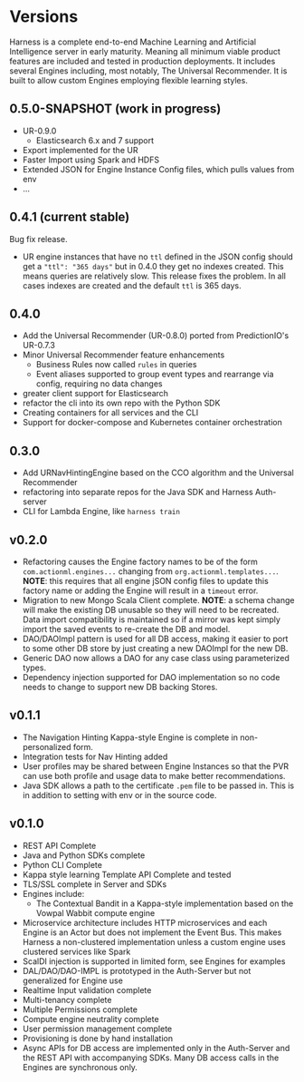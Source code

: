# Versions

Harness is a complete end-to-end Machine Learning and Artificial Intelligence server in early maturity. Meaning all minimum viable product features are included and tested in production deployments. It includes several Engines including, most notably, The Universal Recommender. It is built to allow custom Engines employing flexible learning styles.

## 0.5.0-SNAPSHOT (work in progress)

 - UR-0.9.0
     - Elasticsearch 6.x and 7 support
 - Export implemented for the UR
 - Faster Import using Spark and HDFS
 - Extended JSON for Engine Instance Config files, which pulls values from env
 - ...

## 0.4.1 (current stable)

Bug fix release.

 - UR engine instances that have no `ttl` defined in the JSON config should get a `"ttl": "365 days"` but in 0.4.0 they get no indexes created. This means queries are relatively slow. This release fixes the problem. In all cases indexes are created and the default `ttl` is 365 days.
 
## 0.4.0

- Add the Universal Recommender (UR-0.8.0) ported from PredictionIO's UR-0.7.3
- Minor Universal Recommender feature enhancements
    - Business Rules now called `rules` in queries
    - Event aliases supported to group event types and rearrange via config, requiring no data changes
- greater client support for Elasticsearch 
- refactor the cli into its own repo with the Python SDK
- Creating containers for all services and the CLI
- Support for docker-compose and Kubernetes container orchestration

## 0.3.0

 - Add URNavHintingEngine based on the CCO algorithm and the Universal Recommender
 - refactoring into separate repos for the Java SDK and Harness Auth-server
 - CLI for Lambda Engine, like `harness train`

## v0.2.0

 - Refactoring causes the Engine factory names to be of the form `com.actionml.engines...` changing from `org.actionml.templates...`. **NOTE**: this requires that all engine jSON config files to update this factory name or adding the Engine will result in a `timeout` error.
 - Migration to new Mongo Scala Client complete. **NOTE**: a schema change will make the existing DB unusable so they will need to be recreated. Data import compatibility is maintained so if a mirror was kept simply import the saved events to re-create the DB and model.
 - DAO/DAOImpl pattern is used for all DB access, making it easier to port to some other DB store by just creating a new DAOImpl for the new DB.
 - Generic DAO now allows a DAO for any case class using parameterized types.
 - Dependency injection supported for DAO implementation so no code needs to change to support new DB backing Stores.

## v0.1.1

 - The Navigation Hinting Kappa-style Engine is complete in non-personalized form.
 - Integration tests for Nav Hinting added
 - User profiles may be shared between Engine Instances so that the PVR can use both profile and usage data to make better recommendations.
 - Java SDK allows a path to the certificate `.pem` file to be passed in. This is in addition to setting with env or in the source code.

## v0.1.0

 - REST API Complete
 - Java and Python SDKs complete
 - Python CLI Complete
 - Kappa style learning Template API Complete and tested
 - TLS/SSL complete in Server and SDKs
 - Engines include:
    - The Contextual Bandit in a Kappa-style implementation based on the Vowpal Wabbit compute engine
 - Microservice architecture includes HTTP microservices and each Engine is an Actor but does not implement the Event Bus. This makes Harness a non-clustered implementation unless a custom engine uses clustered services like Spark
 - ScalDI injection is supported in limited form, see Engines for examples
 - DAL/DAO/DAO-IMPL is prototyped in the Auth-Server but not generalized for Engine use
 - Realtime Input validation complete
 - Multi-tenancy complete
 - Multiple Permissions complete
 - Compute engine neutrality complete
 - User permission management complete
 - Provisioning is done by hand installation
 - Async APIs for DB access are implemented only in the Auth-Server and the REST API with accompanying SDKs. Many DB access calls in the Engines are synchronous only. 
